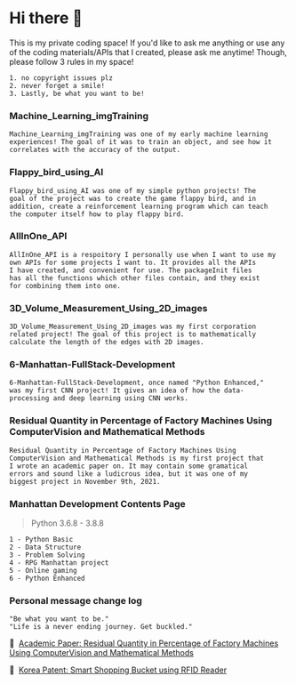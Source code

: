 # Hi there 👋
 This is my private coding space! If you'd like to ask me anything or use any of the coding materials/APIs that I created, please ask me anytime! Though, please follow 3 rules in my space!
 ```
 1. no copyright issues plz
 2. never forget a smile!
 3. Lastly, be what you want to be!
 ```
### Machine_Learning_imgTraining
``` 
Machine_Learning_imgTraining was one of my early machine learning
experiences! The goal of it was to train an object, and see how it
correlates with the accuracy of the output.
```

### Flappy_bird_using_AI
``` 
Flappy_bird_using_AI was one of my simple python projects! The
goal of the project was to create the game flappy bird, and in
addition, create a reinforcement learning program which can teach
the computer itself how to play flappy bird.
```

### AllInOne_API
```
AllInOne_API is a respoitory I personally use when I want to use my 
own APIs for some projects I want to. It provides all the APIs 
I have created, and convenient for use. The packageInit files 
has all the functions which other files contain, and they exist 
for combining them into one.
```

### 3D_Volume_Measurement_Using_2D_images
```
3D_Volume_Measurement_Using_2D_images was my first corporation
related project! The goal of this project is to mathematically
calculate the length of the edges with 2D images.
```

### 6-Manhattan-FullStack-Development
```
6-Manhattan-FullStack-Development, once named "Python Enhanced," 
was my first CNN project! It gives an idea of how the data- 
processing and deep learning using CNN works.
```

### Residual Quantity in Percentage of Factory Machines Using ComputerVision and Mathematical Methods
```
Residual Quantity in Percentage of Factory Machines Using 
ComputerVision and Mathematical Methods is my first project that
I wrote an academic paper on. It may contain some gramatical 
errors and sound like a ludicrous idea, but it was one of my 
biggest project in November 9th, 2021.
```

### Manhattan Development Contents Page

> Python 3.6.8 - 3.8.8
```
1 - Python Basic
2 - Data Structure
3 - Problem Solving
4 - RPG Manhattan project
5 - Online gaming
6 - Python Enhanced
```

### Personal message change log
```
"Be what you want to be."
"Life is a never ending journey. Get buckled."
```

📌 &nbsp;[Academic Paper: Residual Quantity in Percentage of Factory Machines Using ComputerVision and Mathematical Methods](https://github.com/seunghk1206/Residual-Quantity-in-Percentage-of-Factory-Machines-Using-Computer-Vision-and-Mathematical-Methods)

📌 &nbsp;[Korea Patent: Smart Shopping Bucket using RFID Reader](https://github.com/seunghk1206/Smart-Shopping-Bucket-using-RFID-Reader)

<!--
**seunghk1206/seunghk1206** is a ✨ _special_ ✨ repository because its `README.md` (this file) appears on your GitHub profile.

Here are some ideas to get you started:

- 🔭 I’m currently working on ...
- 🌱 I’m currently learning ...
- 👯 I’m looking to collaborate on ...
- 🤔 I’m looking for help with ...
- 💬 Ask me about ...
- 📫 How to reach me: ...
- 😄 Pronouns: ...
- ⚡ Fun fact: ...
-->


